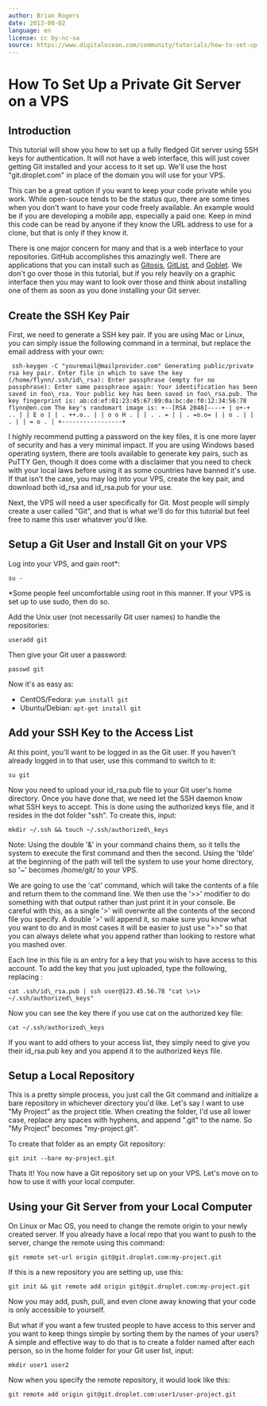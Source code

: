 ```yaml
---
author: Brian Rogers
date: 2013-08-02
language: en
license: cc by-nc-sa
source: https://www.digitalocean.com/community/tutorials/how-to-set-up-a-private-git-server-on-a-vps
---
```


# How To Set Up a Private Git Server on a VPS

## Introduction

This tutorial will show you how to set up a fully fledged Git server using SSH keys for authentication. It will not have a web interface, this will just cover getting Git installed and your access to it set up. We'll use the host "git.droplet.com" in place of the domain you will use for your VPS.

This can be a great option if you want to keep your code private while you work. While open-souce tends to be the status quo, there are some times when you don't want to have your code freely available. An example would be if you are developing a mobile app, especially a paid one. Keep in mind this code can be read by anyone if they know the URL address to use for a clone, but that is only if they know it.

There is one major concern for many and that is a web interface to your repositories. GitHub accomplishes this amazingly well. There are applications that you can install such as [Gitosis](https://wiki.archlinux.org/index.php/Gitosis), [GitList](http://gofedora.com/insanely-awesome-web-interface-git-repos/), and [Goblet](http://git.kaarsemaker.net/). We don't go over those in this tutorial, but if you rely heavily on a graphic interface then you may want to look over those and think about installing one of them as soon as you done installing your Git server.

## Create the SSH Key Pair

First, we need to generate a SSH key pair. If you are using Mac or Linux, you can simply issue the following command in a terminal, but replace the email address with your own:

     ssh-keygen -C "youremail@mailprovider.com" Generating public/private rsa key pair. Enter file in which to save the key (/home/flynn/.ssh/id\_rsa): Enter passphrase (empty for no passphrase): Enter same passphrase again: Your identification has been saved in foo\_rsa. Your public key has been saved in foo\_rsa.pub. The key fingerprint is: ab:cd:ef:01:23:45:67:89:0a:bc:de:f0:12:34:56:78 flynn@en.com The key's randomart image is: +--[RSA 2048]----+ | o+-+ .. | | E o | | . ++.o.. | | o o H . | | . . = | | . =o.o= | | o . | | . | | = o . | +-----------------+ 

I highly recommend putting a password on the key files, it is one more layer of security and has a very minimal impact. If you are using Windows based operating system, there are tools available to generate key pairs, such as PuTTY Gen, though it does come with a disclaimer that you need to check with your local laws before using it as some countries have banned it's use. If that isn't the case, you may log into your VPS, create the key pair, and download both id\_rsa and id\_rsa.pub for your use.

Next, the VPS will need a user specifically for Git. Most people will simply create a user called "Git", and that is what we'll do for this tutorial but feel free to name this user whatever you'd like.

## Setup a Git User and Install Git on your VPS

Log into your VPS, and gain root\*:

    su -

\*Some people feel uncomfortable using root in this manner. If your VPS is set up to use sudo, then do so.

Add the Unix user (not necessarily Git user names) to handle the repositories:

    useradd git

Then give your Git user a password:

    passwd git

Now it's as easy as:

- CentOS/Fedora: `yum install git`
- Ubuntu/Debian: `apt-get install git`

## Add your SSH Key to the Access List

At this point, you'll want to be logged in as the Git user. If you haven't already logged in to that user, use this command to switch to it:

    su git

Now you need to upload your id\_rsa.pub file to your Git user's home directory. Once you have done that, we need let the SSH daemon know what SSH keys to accept. This is done using the authorized keys file, and it resides in the dot folder "ssh". To create this, input:

    mkdir ~/.ssh && touch ~/.ssh/authorized\_keys

Note: Using the double '&' in your command chains them, so it tells the system to execute the first command and then the second. Using the 'tilde' at the beginning of the path will tell the system to use your home directory, so '~' becomes /home/git/ to your VPS.

We are going to use the 'cat' command, which will take the contents of a file and return them to the command line. We then use the '\>\>' modifier to do something with that output rather than just print it in your console. Be careful with this, as a single '\>' will overwrite all the contents of the second file you specify. A double '\>' will append it, so make sure you know what you want to do and in most cases it will be easier to just use "\>\>" so that you can always delete what you append rather than looking to restore what you mashed over.

Each line in this file is an entry for a key that you wish to have access to this account. To add the key that you just uploaded, type the following, replacing :

    cat .ssh/id\_rsa.pub | ssh user@123.45.56.78 "cat \>\> ~/.ssh/authorized\_keys"

Now you can see the key there if you use cat on the authorized key file:

    cat ~/.ssh/authorized\_keys

If you want to add others to your access list, they simply need to give you their id\_rsa.pub key and you append it to the authorized keys file.

## Setup a Local Repository

This is a pretty simple process, you just call the Git command and initialize a bare repository in whichever directory you'd like. Let's say I want to use "My Project" as the project title. When creating the folder, I'd use all lower case, replace any spaces with hyphens, and append ".git" to the name. So "My Project" becomes "my-project.git".

To create that folder as an empty Git repository:

    git init --bare my-project.git

Thats it! You now have a Git repository set up on your VPS. Let's move on to how to use it with your local computer.

## Using your Git Server from your Local Computer

On Linux or Mac OS, you need to change the remote origin to your newly created server. If you already have a local repo that you want to push to the server, change the remote using this command:

    git remote set-url origin git@git.droplet.com:my-project.git

If this is a new repository you are setting up, use this:

    git init && git remote add origin git@git.droplet.com:my-project.git

Now you may add, push, pull, and even clone away knowing that your code is only accessible to yourself.

But what if you want a few trusted people to have access to this server and you want to keep things simple by sorting them by the names of your users? A simple and effective way to do that is to create a folder named after each person, so in the home folder for your Git user list, input:

    mkdir user1 user2

Now when you specify the remote repository, it would look like this:

    git remote add origin git@git.droplet.com:user1/user-project.git
